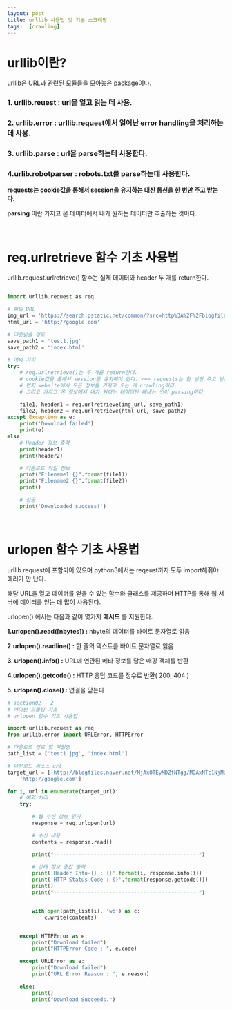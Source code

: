 ```yaml
---
layout: post
title: urllib 사용법 및 기본 스크래핑
tags:  [crawling]
---
```

# urllib이란?
urllib은 URL과 관련된 모듈들을 모아놓은 package이다.

### 1. urllib.reuest : url을 열고 읽는 데 사용.

### 2. urllib.error : urllib.request에서 일어난 error handling을 처리하는 데 사용.

### 3. urllib.parse : url을 parse하는데 사용한다.

### 4.urlib.robotparser : robots.txt를 parse하는데 사용한다.


**requests는 cookie값을 통해서 session을 유지하는 대신 통신을 한 번만 주고 받는다.**

**parsing** 이란 가지고 온 데이터에서 내가 원하는 데이터만 추출하는 것이다.

&nbsp;
&nbsp;
&nbsp;
&nbsp;


# req.urlretrieve 함수 기초 사용법
urllib.request.urlretrieve() 함수는 실제 데이터와 header 두 개를 return한다.

~~~python

import urllib.request as req

# 파일 URL
img_url = 'https://search.pstatic.net/common/?src=http%3A%2F%2Fblogfiles.naver.net%2F20141230_163%2Fcnldjqxhrxhr_1419924109977eNUlz_PNG%2F%25BD%25BA%25C5%25A9%25B8%25B0%25BC%25A6_2013-06-08_%25BF%25C0%25C8%25C4_5.25.07.png&type=b400'
html_url = 'http://google.com'

# 다운받을 경로
save_path1 = 'test1.jpg'
save_path2 = 'index.html'

# 예외 처리
try:
    # req.urlretrieve()는 두 개를 return한다.
    # cookie값을 통해서 session을 유지해야 한다. <== requests는 한 번만 주고 받는다.
    # 먼저 website에서 모든 정보를 가지고 오는 게 crawling이다.
    # 그리고 가지고 온 정보에서 내가 원하는 데이터만 빼내는 것이 parsing이다.

    file1, header1 = req.urlretrieve(img_url, save_path1)
    file2, header2 = req.urlretrieve(html_url, save_path2)
except Exception as e:
    print('Download failed')
    print(e)
else:
    # Header 정보 출력
    print(header1)
    print(header2)

    # 다운로드 파일 정보
    print("Filename1 {}".format(file1))
    print("Filename2 {}".format(file2))
    print()

    # 성공
    print('Downloaded success!')
~~~

&nbsp;
&nbsp;
&nbsp;
&nbsp;

# urlopen 함수 기초 사용법
urllib.request에 포함되어 있으며 python3에서는 reqeust까지 모두 import해줘야 에러가 안 난다.

해당 URL을 열고 데이터를 얻을 수 있는 함수와 클래스를 제공하며 HTTP를 통해 웹 서버에 데이터를 얻는 데 많이 사용된다.

urlopen() 에서는 다음과 같이 몇가지 **메서드** 를 지원한다.

**1.urlopen().read([nbytes]) :** nbyte의 데이터를 바이트 문자열로 읽음 ​

**2.urlopen().readline() :** 한 줄의 텍스트를 바이트 문자열로 읽음

**3. urlopen().​info() :** URL에 연관된 메타 정보를 담은 매핑 객체를 반환​

**4.urlopen().getcode() :** HTTP 응답 코드를 정수로 반환( 200, 404 )

**5. urlopen().close() :** 연결을 닫는다

~~~python
# section02 - 2
# 파이썬 크롤링 기초
# urlopen 함수 기초 사용법

import urllib.request as req
from urllib.error import URLError, HTTPError

# 다운로드 경로 및 파일명
path_list = ['test1.jpg', 'index.html']

# 다운로드 리소스 url
target_url = ['http://blogfiles.naver.net/MjAxOTEyMDZfNTgg/MDAxNTc1NjMzNTYyNTIz.HvBOiFNA2r954L1g1CQW79cDihiJSePgOtU2nR8Gml8g.InJjog7XBckUTu2Gs5246ZkcAmmUTpeW4w3AZuxhpJUg.JPEG.lee130101/%BE%C6%C0%CC%C0%AF%C5%A9%B7%D3%B8%DE%C0%CE%C4%C6_RGB-2%28%B7%CE%B0%ED%29.jpg', \
    'http://google.com']

for i, url in enumerate(target_url):
    # 예외 처리
    try:

        # 웹 수신 정보 읽기
        response = req.urlopen(url)

        # 수신 내용
        contents = response.read()

        print("-----------------------------------------------")

        # 상태 정보 중간 출력
        print('Header Info-{} : {}'.format(i, response.info()))
        print('HTTP Status Code : {}'.format(response.getcode()))
        print()
        print("-----------------------------------------------")


        with open(path_list[i], 'wb') as c:
            c.write(contents)


    except HTTPError as e:
        print("Download failed")
        print("HTTPError Code : ", e.code)

    except URLError as e:
        print("Download failed")
        print("URL Error Reason : ", e.reason)

    else:
        print()
        print("Download Succeeds.")
~~~
